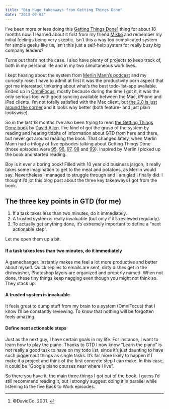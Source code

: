 ```yaml
---
title: "Big huge takeaways from Getting Things Done"
date: "2013-02-03"
---
```


I’ve been more or less doing this [Getting Things Done](http://en.wikipedia.org/wiki/Getting_Things_Done)[1](p42176695423-1) thing for about 18 months now. I learned about it first from my friend [Mikko](https://alpha.app.net/mkko) and remember my initial feelings being very skeptic. Isn’t this a way too complicated system for simple geeks like us, isn’t this just a self-help system for really busy big company leaders?

Turns out that’s not the case. I also have plenty of projects to keep track of, both in my personal life and in my two simultaneous work lives.

I kept hearing about the system from [Merlin Mann’s podcast](http://5by5.tv/b2w) and my curiosity rose. I have to admit at first it was the productivity porn aspect that got me interested, tinkering about what’s the best todo-list-app available. Ended up in [OmniFocus](http://www.omnigroup.com/products/omnifocus/), mostly because during the time I got it, it was the only serious tool with good syncing available between the Mac, iPhone and iPad clients. I’m not totally satisfied with the Mac client, but [the 2.0 is just around the corner](http://www.omnigroup.com/blog/entry/debut-of-omnifocus-2) and it looks way better (both feature- and just plain lookswise).

So in the last 18 months I’ve also been trying to read [the Getting Things Done book](http://www.amazon.com/Getting-Things-Done-Stress-Free-Productivity/dp/0142000280) by [David Allen](http://www.davidco.com/). I’ve kind of got the grasp of the system by reading and hearing tidbits of information about GTD from here and there, but never got around reading the book. That changed lately, when Merlin Mann had a trilogy of five episodes talking about Getting Things Done (those episodes were [95](http://5by5.tv/b2w/95), [96](http://5by5.tv/b2w/96), [97](http://5by5.tv/b2w/97), [98](http://5by5.tv/b2w/98) and [99](http://5by5.tv/b2w/99)). Inspired by Merlin I picked up the book and started reading.

Boy is it ever a boring book! Filled with 10 year old business jargon, it really takes some imagination to get to the meat and potatoes, as Merlin would say. Nevertheless I managed to struggle through and I am glad I finally did. I thought I’d jot this blog post about the three key takeaways I got from the book.

## The three key points in GTD (for me)

1. If a task takes less than two minutes, do it immediately.
2. A trusted system is really invaluable (but only if it’s reviewed regularly).
3. To actually get anything done, it’s extremely important to define a “next actionable step”.

Let me open them up a bit.

#### If a task takes less than two minutes, do it immediately

A gamechanger. Instantly makes me feel a lot more productive and better about myself. Quick replies to emails are sent, dirty dishes get in the dishwasher, Photoshop layers are organized and properly named. When not done, these tiny things keep nagging even though you might not think so. They stack up.

#### A trusted system is invaluable

It feels great to dump stuff from my brain to a system (OmniFocus) that I know I’ll be constantly reviewing. To know that nothing will be forgotten feels amazing.

#### Define next actionable steps

Just as the next guy, I have certain goals in my life. For instance, I want to learn how to play the piano. Thanks to GTD I now know “Learn the piano” is not really a good task to have on my todo list, since it’s just daunting to have such juggernaut things as single tasks. It’s far more likely to happen if I make it a project and think of the first concrete step I can make. In this case, it could be “Google piano courses near where I live”.

So there you have it, the main three things I got out of the book. I guess I’d still recommend reading it, but I strongly suggest doing it in parallel while listening to the five Back to Work episodes.

---

1. ©DavidCo, 2001. [↩](p42176695423-1)
